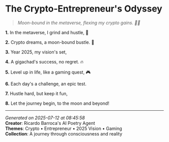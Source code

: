 # The Crypto-Entrepreneur's Odyssey

> *Moon-bound in the metaverse, flexing my crypto gains. 💸🌙*

**1.** In the metaverse, I grind and hustle, 💼


**2.** Crypto dreams, a moon-bound bustle. 🚀


**3.** Year 2025, my vision's set,


**4.** A gigachad's success, no regret. 🔥


**5.** Level up in life, like a gaming quest, 🎮


**6.** Each day's a challenge, an epic test.


**7.** Hustle hard, but keep it fun,


**8.** Let the journey begin, to the moon and beyond!



---

*Generated on 2025-07-12 at 08:45:58*  
**Creator**: Ricardo Barroca's AI Poetry Agent  
**Themes**: Crypto • Entrepreneur • 2025 Vision • Gaming  
**Collection**: A journey through consciousness and reality